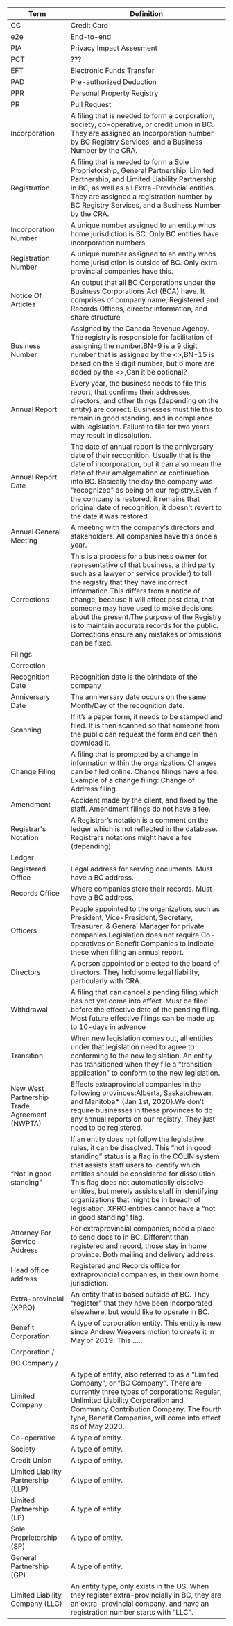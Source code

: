 |Term|Definition|
|----|----------|
|CC|Credit Card|
|e2e|End-to-end|
|PIA|Privacy Impact Assesment|
|PCT|???|
|EFT|Electronic Funds Transfer|
|PAD|Pre-authorized Deduction|
|PPR|Personal Property Registry|
|PR| Pull Request|
|Incorporation|A filing that is needed to form a corporation, society, co-operative, or credit union in BC. They are assigned an Incorporation  number by BC Registry Services, and a Business Number by the CRA.
|Registration|A filing that is needed to form a Sole Proprietorship, General Partnership, Limited Partnership, and Limited Liability Partnership in BC, as well as all Extra-Provincial entities. They are assigned a registration number by BC Registry Services, and a Business Number by the CRA.|
|Incorporation Number|A unique number assigned to an entity whos home jurisdiction is BC. Only BC entities have incorporation numbers|
|Registration Number|A unique number assigned to an entity whos home jurisdiction is outside of BC. Only extra-provincial companies have this.|
|Notice Of Articles|An output that all BC Corporations under the Business Corporations Act (BCA) have. It comprises of company name, Registered and Records Offices, director information, and share structure|
|Business Number|Assigned by the Canada Revenue Agency. The registry is responsible for facilitation of assigning the number.BN-9 is a 9 digit number that is assigned by the <>,BN-15 is based on the 9 digit number, but 6 more are added by the <>,Can it be optional?|
|Annual Report|Every year, the business needs to file this report, that confirms their addresses, directors, and other things (depending on the entity) are correct. Businesses must file this to remain in good standing, and in compliance with legislation. Failure to file for two years may result in dissolution.|
|Annual Report Date|The date of annual report is the anniversary date of their recognition. Usually that is the date of incorporation, but it can also mean the date of their amalgamation or continuation into BC. Basically the day the company was "recognized" as being on our registry.Even if the company is restored, it remains that original date of recognition, it doesn't revert to the date it was restored|
|Annual General Meeting|A meeting with the company’s directors and stakeholders. All companies have this once a year.|
|Corrections|This is a process for a business owner (or representative of that business, a third party such as a lawyer or service provider) to tell the registry that they have incorrect information.This differs from a notice of change, because it will affect past data, that someone may have used to make decisions about the present.The purpose of the Registry is to maintain accurate records for the public. Corrections ensure any mistakes or omissions can be fixed.
|Filings||
|Correction||
|Recognition Date|Recognition date is the birthdate of the company|
|Anniversary Date|The anniversary date occurs on the same Month/Day of the recognition date.|
|Scanning|If it’s a paper form, it needs to be stamped and filed. It is then scanned so that someone from the public can request the form and can then download it.|
|Change Filing|A filing that is prompted by a change in information within the organization.  Changes can be filed online. Change filings have a fee. Example of a change filing: Change of Address filing.|
|Amendment|Accident made by the client, and fixed by the staff. Amendment filings do not have a fee.|
|Registrar's Notation|A Registrar’s notation is a comment on the ledger which is not reflected in the database.  Registrars notations might have a fee (depending)|
|Ledger||
|Registered Office|Legal address for serving documents. Must have a BC address.|
|Records Office|Where companies store their records. Must have a BC address.|
|Officers|People appointed to the organization, such as President, Vice-President, Secretary, Treasurer, & General Manager for private companies.Legislation does not require Co-operatives or Benefit Companies to indicate these when filing an annual report.|
|Directors|A person appointed or elected to the board of directors.  They hold some legal liability, particularly with CRA.|
|Withdrawal|A filing that can cancel a pending filing which has not yet come into effect. Must be filed before the effective date of the pending filing.  Most future effective filings can be made up to 10-days in advance|
|Transition|When new legislation comes out, all entities under that legislation need to agree to conforming to the new legislation. An entity has transitioned when they file a “transition application” to conform to the new legislation.|
|New West Partnership Trade Agreement (NWPTA)|Effects extraprovincial companies in the following provinces:Alberta, Saskatchewan, and Manitoba* (Jan 1st, 2020).We don’t require businesses in these provinces to do any annual reports on our registry. They just need to be registered.|
|“Not in good standing”|If an entity does not follow the legislative rules, it can be dissolved. This “not in good standing” status is a flag in the COLIN system that assists staff users to identify which entities should be considered for dissolution. This flag does not automatically dissolve entities, but merely assists staff in identifying organizations that might be in breach of legislation. XPRO entities cannot have a “not in good standing” flag.|
|Attorney For Service Address|For extraprovincial companies, need a place to send docs to in BC. Different than registered and record, those stay in home province. Both mailing and delivery address.|
|Head office address|Registered and Records office for extraprovincial companies, in their own home jurisdiction.|
|Extra-provincial (XPRO)|An entity that is based outside of BC. They “register” that they have been incorporated elsewhere, but would like to operate in BC.| 
|Benefit Corporation|A type of corporation entity. This entity is new since Andrew Weavers motion to create it in May of 2019. This …..|
|Corporation /||
|BC Company /||
|Limited Company|A type of entity, also referred to as a “Limited Company”, or “BC Company”. There are currently three types of corporations: Regular, Unlimited Liability Corporation and Community Contribution Company. The fourth type, Benefit Companies, will come into effect as of May 2020.|
|Co-operative|A type of entity. |
|Society|A type of entity. |
|Credit Union|A type of entity. |
|Limited Liability Partnership (LLP)|A type of entity. |
|Limited Partnership (LP)|A type of entity. |
|Sole Proprietorship (SP)|A type of entity. |
|General Partnership (GP)|A type of entity. |
|Limited Liability Company (LLC)|An entity type, only exists in the US. When they register extra-provincially in BC, they are an extra-provincial company, and have an registration number starts with “LLC”.|
